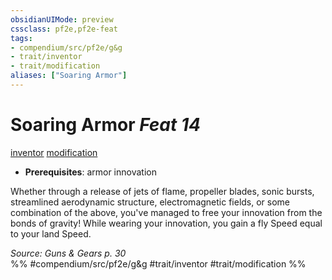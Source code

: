 ```yaml
---
obsidianUIMode: preview
cssclass: pf2e,pf2e-feat
tags:
- compendium/src/pf2e/g&g
- trait/inventor
- trait/modification
aliases: ["Soaring Armor"]
---
```

# Soaring Armor  *Feat 14*  
[inventor](../../rules/traits/inventor-g-g.md)  [modification](../../rules/traits/modification-g-g.md)  

- **Prerequisites**: armor innovation

Whether through a release of jets of flame, propeller blades, sonic bursts, streamlined aerodynamic structure, electromagnetic fields, or some combination of the above, you've managed to free your innovation from the bonds of gravity! While wearing your innovation, you gain a fly Speed equal to your land Speed.

*Source: Guns & Gears p. 30*  
%% #compendium/src/pf2e/g&g #trait/inventor #trait/modification %%